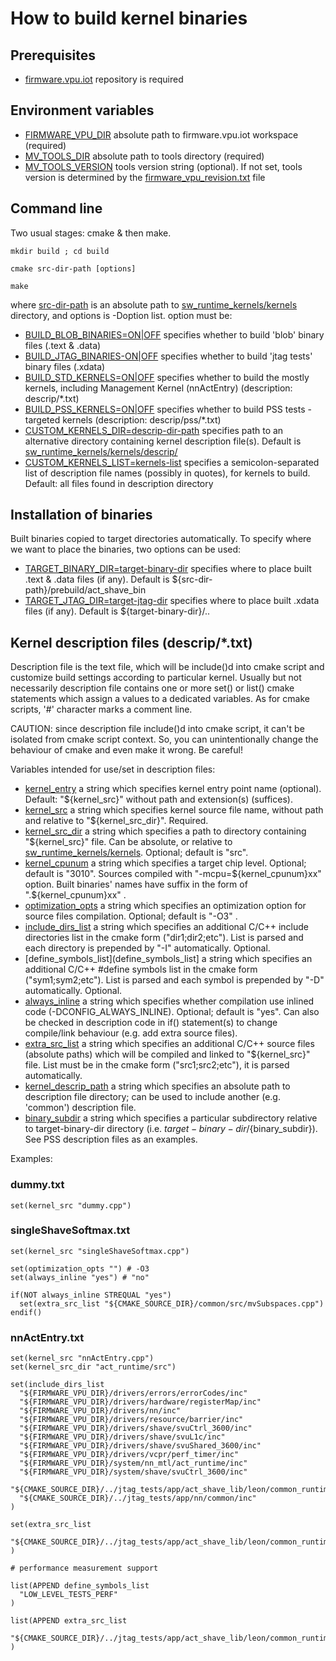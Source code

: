 # How to build kernel binaries

## Prerequisites

- [firmware.vpu.iot](https://github.com/intel-innersource/firmware.vpu.iot) repository is required

## Environment variables

- [FIRMWARE_VPU_DIR](FIRMWARE_VPU_DIR)
  absolute path to firmware.vpu.iot workspace (required)
- [MV_TOOLS_DIR](MV_TOOLS_DIR)
  absolute path to tools directory (required)
- [MV_TOOLS_VERSION](MV_TOOLS_VERSION)
  tools version string (optional). If not set, tools version is determined by the [firmware_vpu_revision.txt](firmware_vpu_revision.txt) file

## Command line

Two usual stages: cmake & then make.

```
mkdir build ; cd build

cmake src-dir-path [options]

make
```

where [src-dir-path](src-dir-path) is an absolute path to [sw_runtime_kernels/kernels](sw_runtime_kernels/kernels) directory, and options is -Doption list.
option must be:

- [BUILD_BLOB_BINARIES=ON|OFF](BUILD_BLOB_BINARIES=ON|OFF)
  specifies whether to build 'blob' binary files (.text & .data)
- [BUILD_JTAG_BINARIES-ON|OFF](BUILD_JTAG_BINARIES-ON|OFF)
  specifies whether to build 'jtag tests' binary files (.xdata)
- [BUILD_STD_KERNELS=ON|OFF](BUILD_STD_KERNELS=ON|OFF)
  specifies whether to build the mostly kernels, including Management Kernel (nnActEntry) (description: descrip/*.txt)
- [BUILD_PSS_KERNELS=ON|OFF](BUILD_PSS_KERNELS=ON|OFF)
  specifies whether to build PSS tests - targeted kernels (description: descrip/pss/*.txt)
- [CUSTOM_KERNELS_DIR=descrip-dir-path](CUSTOM_KERNELS_DIR=descrip-dir-path)
  specifies path to an alternative directory containing kernel description file(s). Default is [sw_runtime_kernels/kernels/descrip/](sw_runtime_kernels/kernels/descrip/)
- [CUSTOM_KERNELS_LIST=kernels-list](CUSTOM_KERNELS_LIST=kernels-list)
  specifies a semicolon-separated list of description file names (possibly in quotes), for kernels to build. Default: all files found in description directory

## Installation of binaries

Built binaries copied to target directories automatically. To specify where we want to place the binaries, two options can be used:

- [TARGET_BINARY_DIR=target-binary-dir](TARGET_BINARY_DIR=target-binary-dir)
  specifies where to place built .text & .data files (if any). Default is ${src-dir-path}/prebuild/act_shave_bin
- [TARGET_JTAG_DIR=target-jtag-dir](TARGET_JTAG_DIR=target-jtag-dir)
  specifies where to place built .xdata files (if any). Default is ${target-binary-dir}/..

## Kernel description files (descrip/*.txt)

Description file is the text file, which will be include()d into cmake script and customize build settings according to particular kernel.
Usually but not necessarily description file contains one or more set() or list() cmake statements which assign a values to a dedicated variables.
As for cmake scripts, '#' character marks a comment line.

CAUTION: since description file include()d into cmake script, it can't be isolated from cmake script context.
So, you can unintentionally change the behaviour of cmake and even make it wrong. Be careful!

Variables intended for use/set in description files:

- [kernel_entry](kernel_entry)
  a string which specifies kernel entry point name (optional). Default: "${kernel_src}" without path and extension(s) (suffices).
- [kernel_src](kernel_src)
  a string which specifies kernel source file name, without path and relative to "${kernel_src_dir}". Required.
- [kernel_src_dir](kernel_src_dir)
  a string which specifies a path to directory containing "${kernel_src}" file.
  Can be absolute, or relative to [sw_runtime_kernels/kernels](sw_runtime_kernels/kernels). Optional; default is "src".
- [kernel_cpunum](kernel_cpunum)
  a string which specifies a target chip level. Optional; default is "3010".
  Sources compiled with "-mcpu=${kernel_cpunum}xx" option.
  Built binaries' names have suffix in the form of ".${kernel_cpunum}xx" .
- [optimization_opts](optimization_opts)
  a string which specifies an optimization option for source files compilation. Optional; default is "-O3" .
- [include_dirs_list](include_dirs_list)
  a string which specifies an additional C/C++ include directories list in the cmake form ("dir1;dir2;etc").
  List is parsed and each directory is prepended by "-I" automatically. Optional.
- [define_symbols_list](define_symbols_list]
  a string which specifies an additional C/C++ #define symbols list in the cmake form ("sym1;sym2;etc").
  List is parsed and each symbol is prepended by "-D" automatically. Optional.
- [always_inline](always_inline)
  a string which specifies whether compilation use inlined code (-DCONFIG_ALWAYS_INLINE). Optional; default is "yes".
  Can also be checked in description code in if() statement(s) to change compile/link behaviour (e.g. add extra source files).
- [extra_src_list](extra_src_list)
  a string which specifies an additional C/C++ source files (absolute paths) which will be compiled and linked to "${kernel_src}" file.
  List must be in the cmake form ("src1;src2;etc"), it is parsed automatically.
- [kernel_descrip_path](kernel_descrip_path)
  a string which specifies an absolute path to description file directory; can be used to include another (e.g. 'common') description file.
- [binary_subdir](binary_subdir)
  a string which specifies a particular subdirectory relative to target-binary-dir directory (i.e. ${target-binary-dir}/${binary_subdir}). See PSS description files as an examples.

Examples:

### dummy.txt

```
set(kernel_src "dummy.cpp")
```

### singleShaveSoftmax.txt

```
set(kernel_src "singleShaveSoftmax.cpp")

set(optimization_opts "") # -O3
set(always_inline "yes") # "no"

if(NOT always_inline STREQUAL "yes")
  set(extra_src_list "${CMAKE_SOURCE_DIR}/common/src/mvSubspaces.cpp")
endif()
```

### nnActEntry.txt

```
set(kernel_src "nnActEntry.cpp")
set(kernel_src_dir "act_runtime/src")

set(include_dirs_list
  "${FIRMWARE_VPU_DIR}/drivers/errors/errorCodes/inc"
  "${FIRMWARE_VPU_DIR}/drivers/hardware/registerMap/inc"
  "${FIRMWARE_VPU_DIR}/drivers/nn/inc"
  "${FIRMWARE_VPU_DIR}/drivers/resource/barrier/inc"
  "${FIRMWARE_VPU_DIR}/drivers/shave/svuCtrl_3600/inc"
  "${FIRMWARE_VPU_DIR}/drivers/shave/svuL1c/inc"
  "${FIRMWARE_VPU_DIR}/drivers/shave/svuShared_3600/inc"
  "${FIRMWARE_VPU_DIR}/drivers/vcpr/perf_timer/inc"
  "${FIRMWARE_VPU_DIR}/system/nn_mtl/act_runtime/inc"
  "${FIRMWARE_VPU_DIR}/system/shave/svuCtrl_3600/inc"
  "${CMAKE_SOURCE_DIR}/../jtag_tests/app/act_shave_lib/leon/common_runtime/inc"
  "${CMAKE_SOURCE_DIR}/../jtag_tests/app/nn/common/inc"
)

set(extra_src_list
  "${CMAKE_SOURCE_DIR}/../jtag_tests/app/act_shave_lib/leon/common_runtime/src/nn_fifo_manager.cpp"
)

# performance measurement support

list(APPEND define_symbols_list
  "LOW_LEVEL_TESTS_PERF"
)

list(APPEND extra_src_list
  "${CMAKE_SOURCE_DIR}/../jtag_tests/app/act_shave_lib/leon/common_runtime/src/nn_perf_manager.cpp"
)
```
